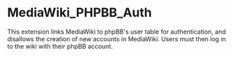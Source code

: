 MediaWiki_PHPBB_Auth
====================

This extension links MediaWiki to phpBB's user table for authentication, and disallows the creation of new accounts in MediaWiki. Users must then log in to the wiki with their phpBB account.